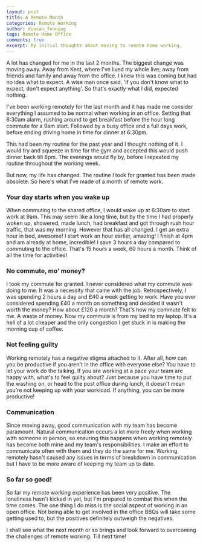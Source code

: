 ```yaml
---
layout: post
title: A Remote Month
categories: Remote Working
author: duncan_fenning
tags: Remote Home Office
comments: true
excerpt: My initial thoughts about moving to remote home working.
---
```


A lot has changed for me in the last 2 months. The biggest change was moving away. Away from Kent, where I've lived my whole live; away from friends and family and away from the office. I knew this was coming but had no idea what to expect. A wise man once said, 'If you don't know what to expect, don't expect anything'. So that's exactly what I did, expected nothing.

I've been working remotely for the last month and it has made me consider everything I assumed to be normal when working in an office. Setting that 6:30am alarm, rushing around to get breakfast before the hour long commute for a 9am start. Followed by a busy office and a full days work, before ending driving home in time for dinner at 6:30pm.

This had been my routine for the past year and I thought nothing of it. I would try and squeeze in time for the gym and accepted this would push dinner back till 8pm. The evenings would fly by, before I repeated my routine throughout the working week.

But now, my life has changed. The routine I took for granted has been made obsolete. So here's what I've made of a month of remote work.

### Your day starts when you wake up

When commuting to the shared office, I would wake up at 6:30am to start work at 9am. This may seem like a long time, but by the time I had properly woken up, showered, made lunch, had breakfast and got through rush hour traffic, that was my morning. However that has all changed. I get an extra hour in bed, awesome! I start work an hour earlier, amazing! I finish at 4pm and am already at home, incredible! I save 3 hours a day compared to commuting to the office. That's 15 hours a week, 60 hours a month. Think of all the time for activities!

### No commute, mo' money?

I took my commute for granted. I never considered what my commute was doing to me. It was a necessity that came with the job. Retrospectively, I was spending 2 hours a day and £40 a week getting to work. Have you ever considered spending £40 a month on something and decided it wasn't worth the money? How about £120 a month? That's how my commute felt to me. A waste of money. Now my commute is from my bed to my laptop. It's a hell of a lot cheaper and the only congestion I get stuck in is making the morning cup of coffee.

### Not feeling guilty

Working remotely has a negative stigma attached to it. After all, how can you be productive if you aren't in the office with everyone else? You have to let your work do the talking. If you are working at a pace your team are happy with, what's to feel guilty about? Just because you have time to put the washing on, or head to the post office during lunch, it doesn't mean you're not keeping up with your workload. If anything, you can be more productive!

### Communication

Since moving away, good communication with my team has become paramount. Natural communication occurs a lot more freely when working with someone in person, so ensuring this happens when working remotely has become both mine and my team's responsibilities. I make an effort to communicate often with them and they do the same for me. Working remotely hasn't caused any issues in terms of breakdown in communication but I have to be more aware of keeping my team up to date.

### So far so good!

So far my remote working experience has been very positive. The loneliness hasn't kicked in yet, but I'm prepared to combat this when the time comes. The one thing I do miss is the social aspect of working in an open office. Not being able to get involved in the office BBQs will take some getting used to, but the positives definitely outweigh the negatives.

I shall see what the next month or so brings and look forward to overcoming the challenges of remote working. Till next time!
